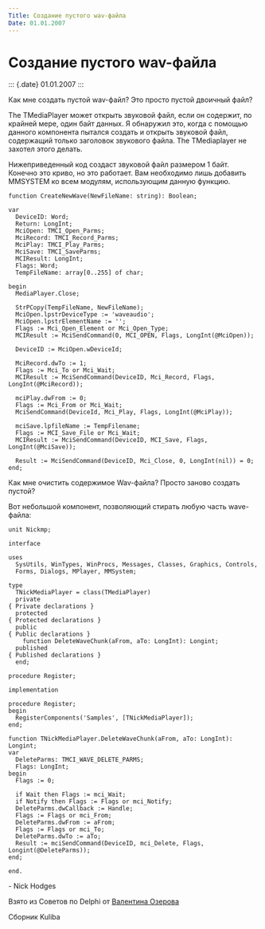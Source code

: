 ```yaml
---
Title: Создание пустого wav-файла
Date: 01.01.2007
---
```



Создание пустого wav-файла
==========================

::: {.date}
01.01.2007
:::

Как мне создать пустой wav-файл? Это просто пустой двоичный файл?

The TMediaPlayer может открыть звуковой файл, если он содержит, по
крайней мере, один байт данных. Я обнаружил это, когда с помощью данного
компонента пытался создать и открыть звуковой файл, содержащий только
заголовок звукового файла. The TMediaplayer не захотел этого делать.

Нижеприведенный код создаст звуковой файл размером 1 байт. Конечно это
криво, но это работает. Вам необходимо лишь добавить MMSYSTEM ко всем
модулям, использующим данную функцию.

    function CreateNewWave(NewFileName: string): Boolean;
     
    var
      DeviceID: Word;
      Return: LongInt;
      MciOpen: TMCI_Open_Parms;
      MciRecord: TMCI_Record_Parms;
      MciPlay: TMCI_Play_Parms;
      MciSave: TMCI_SaveParms;
      MCIResult: LongInt;
      Flags: Word;
      TempFileName: array[0..255] of char;
     
    begin
      MediaPlayer.Close;
     
      StrPCopy(TempFileName, NewFileName);
      MciOpen.lpstrDeviceType := 'waveaudio';
      MciOpen.lpstrElementName := '';
      Flags := Mci_Open_Element or Mci_Open_Type;
      MCIResult := MciSendCommand(0, MCI_OPEN, Flags, LongInt(@MciOpen));
     
      DeviceID := MciOpen.wDeviceId;
     
      MciRecord.dwTo := 1;
      Flags := Mci_To or Mci_Wait;
      MCIResult := MciSendCommand(DeviceID, Mci_Record, Flags, LongInt(@MciRecord));
     
      mciPlay.dwFrom := 0;
      Flags := Mci_From or Mci_Wait;
      MciSendCommand(DeviceId, Mci_Play, Flags, LongInt(@MciPlay));
     
      mciSave.lpfileName := TempFilename;
      Flags := MCI_Save_File or Mci_Wait;
      MCIResult := MciSendCommand(DeviceID, MCI_Save, Flags, LongInt(@MciSave));
     
      Result := MciSendCommand(DeviceID, Mci_Close, 0, LongInt(nil)) = 0;
    end;

Как мне очистить содержимое Wav-файла? Просто заново создать пустой?

Вот небольшой компонент, позволяющий стирать любую часть wave-файла:

    unit Nickmp;
     
    interface
     
    uses
      SysUtils, WinTypes, WinProcs, Messages, Classes, Graphics, Controls,
      Forms, Dialogs, MPlayer, MMSystem;
     
    type
      TNickMediaPlayer = class(TMediaPlayer)
      private
    { Private declarations }
      protected
    { Protected declarations }
      public
    { Public declarations }
        function DeleteWaveChunk(aFrom, aTo: LongInt): Longint;
      published
    { Published declarations }
      end;
     
    procedure Register;
     
    implementation
     
    procedure Register;
    begin
      RegisterComponents('Samples', [TNickMediaPlayer]);
    end;
     
    function TNickMediaPlayer.DeleteWaveChunk(aFrom, aTo: LongInt): Longint;
    var
      DeleteParms: TMCI_WAVE_DELETE_PARMS;
      Flags: LongInt;
    begin
      Flags := 0;
     
      if Wait then Flags := mci_Wait;
      if Notify then Flags := Flags or mci_Notify;
      DeleteParms.dwCallback := Handle;
      Flags := Flags or mci_From;
      DeleteParms.dwFrom := aFrom;
      Flags := Flags or mci_To;
      DeleteParms.dwTo := aTo;
      Result := mciSendCommand(DeviceID, mci_Delete, Flags, Longint(@DeleteParms));
    end;
     
    end.

\- Nick Hodges

Взято из Советов по Delphi от [Валентина
Озерова](mailto:mailto:webmaster@webinspector.com)

Сборник Kuliba
